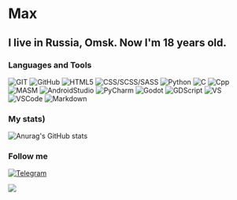 # Max

## I live in Russia, Omsk. Now I'm 18 years old.


### Languages and Tools
![GIT](https://img.shields.io/badge/-GIT-black?style=for-the-badge&logo=GIT)
![GitHub](https://img.shields.io/badge/-GitHub-black?style=for-the-badge&logo=github)
![HTML5](https://img.shields.io/badge/-HTML5-black?style=for-the-badge&logo=html5)
![CSS/SCSS/SASS](https://img.shields.io/badge/-CSS/SCSS/SASS-black?style=for-the-badge&logo=SASS)
![Python](https://img.shields.io/badge/-Python-black?style=for-the-badge&logo=python)
![C](https://img.shields.io/badge/-C-black?style=for-the-badge&logo=C)
![Cpp](https://img.shields.io/badge/-C++-black?style=for-the-badge&logo=C++)
![MASM](https://img.shields.io/badge/-Assembler-black?style=for-the-badge&logo=microsoft)
![AndroidStudio](https://img.shields.io/badge/-Android_Studio-black?style=for-the-badge&logo=androidstudio)
![PyCharm](https://img.shields.io/badge/-PyCharm-black?style=for-the-badge&logo=pycharm)
![Godot](https://img.shields.io/badge/-Godot-black?style=for-the-badge&logo=Godot)
![GDScript](https://img.shields.io/badge/-GDScript-black?style=for-the-badge&logo=GDScript)
![VS](https://img.shields.io/badge/-VS-black?style=for-the-badge&logo=visualstudio)
![VSCode](https://img.shields.io/badge/-VScode-black?style=for-the-badge&logo=visualstudio)
![Markdown](https://img.shields.io/badge/-Markdown-black?style=for-the-badge&logo=markdown)


### My stats)

![Anurag's GitHub stats](https://github-readme-stats.vercel.app/api?username=maximyka&show_icons=true&theme=slateorange)



### Follow me

[![Telegram](https://img.shields.io/badge/-Telegram-black?style=for-the-badge&logo=telegram)](https://t.me/max_programmer_solo)


![](https://komarev.com/ghpvc/?username=your-github-maximyka)
